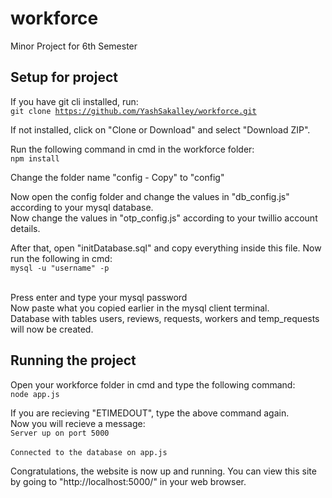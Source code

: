 # workforce

Minor Project for 6th Semester

## Setup for project

If you have git cli installed, run: <br>
<code>git clone https://github.com/YashSakalley/workforce.git</code>

If not installed, click on "Clone or Download" and select "Download ZIP".

Run the following command in cmd in the workforce folder: <br>
<code>npm install</code>

Change the folder name "config - Copy" to "config"

Now open the config folder and change the values in "db_config.js" according to your mysql database. <br>
Now change the values in "otp_config.js" according to your twillio account details.

After that, open "initDatabase.sql" and copy everything inside this file.
Now run the following in cmd: <br>
<code>mysql -u "username" -p </code><br>

Press enter and type your mysql password <br>
Now paste what you copied earlier in the mysql client terminal. <br>
Database with tables users, reviews, requests, workers and temp_requests will now be created.

## Running the project

Open your workforce folder in cmd and type the following command: <br>
<code>node app.js </code><br>

If you are recieving "ETIMEDOUT", type the above command again. <br>
Now you will recieve a message: <br>
<code>Server up on port 5000 </code><br>
<code>Connected to the database on app.js</code>

Congratulations, the website is now up and running. You can view this site by going to "http://localhost:5000/" in your web browser.
